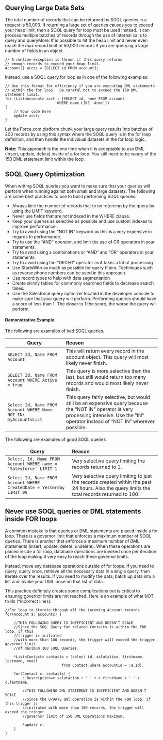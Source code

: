 ## Querying Large Data Sets
The total number of records that can be returned by SOQL queries in a request is 50,000. If returning a large set of queries causes you to exceed your heap limit, then a SOQL query for loop must be used instead. It can process multiple batches of records through the use of internal calls to query and queryMore. If is possible to hit the heap limit and never even reach the max record limit of 50,000 records if you are querying a large number of fields in an object.  

    // A runtime exception is thrown if this query returns 
    // enough records to exceed your heap limit.
    Account[] accts = [SELECT id FROM account];

Instead, use a SOQL query for loop as in one of the following examples:  

    // Use this format for efficiency if you are executing DML statements 
    // within the for loop.  Be careful not to exceed the 150 DML statement limit.
    for (List<Account> acct : [SELECT id, name FROM account
                            WHERE name LIKE 'Acme']) 
    {
        // Your code here
        update acct;
    }

Let the Force.com platform chunk your large query results into batches of 200 records by using this syntax where the SOQL query is in the for loop definition, and then handle the individual datasets in the for loop logic.  

**Note:** This approach is the one time when it is acceptable to use DML (insert, update, delete) inside of a for loop. You still need to be weary of the 150 DML statement limit within the loop.  

## SOQL Query Optimization
When writing SOQL queries you want to make sure that your queries will perform when running against both small and large datasets. The following are some best practices to use to build performing SOQL queries.
* Always limit the number of records that to be returning by the query by using the LIMIT keyword.
* Never use fields that are not indexed in the WHERE clause.
* Keep your queries as selective as possible and use custom indexes to improve performance.
* Try to avoid using the “NOT IN” keyword as this is a very expensive in regards to performance.
* Try to use the “AND” operator, and limit the use of OR operators in your statements.
* Try to avoid using a combinations or “AND” and “OR” operators in your statements.
* Try to avoid using the “ORDER” operator as it takes a lot of processing
* Use StartsWith as much as possible for query filters. Techniques such as reverse phone numbers can be used in this approach.
* Use record types to help with data segmentation
* Create skinny tables for commonly searched fields to decrease search times.
* Use the Salesforce query optimizer located in the developer console to make sure that your query will perform. Performing queries should have a score of less than 1. The closer to 1 the score, the worse the query will perform.

#### Demonstrative Example
The following are examples of bad SOQL queries.

|Query | Reason |
|-------------|:--------|
```SELECT Id, Name FROM Account```|This will return every record in the account object. This query will most likely never finish.  
```SELECT Id, Name FROM Account WHERE Active = true```|This query is more selective than the last, but still would return too many records and would most likely never finish.  
```Select Id, Name FROM Account WHERE Name NOT IN: myAccountsList```|This query fairly selective, but would still be an expensive query because the “NOT IN” operator is very processing intensive. Use the “IN” operator instead of “NOT IN” wherever possible.

The following are examples of good SOQL queries

|Query | Reason |
|-------------|:--------|
```Select, Id, Name FROM Account WHERE name = ‘Salesforce’ LIMIT 1``` |Very selective query limiting the records returned to 1.  
```Select Id, Name FROM Account WHERE CreatedDate = Yesterday LIMIT 99```|Very selective query limiting to just the records created within the past 24 hours. Also the query limits the total records returned to 100.
 
## Never use SOQL queries or DML statements inside FOR loops
A common mistake is that queries or DML statements are placed inside a for loop. There is a governor limit that enforces a maximum number of SOQL queries. There is another that enforces a maximum number of DML statements (insert, update, delete, undelete). When these operations are placed inside a for loop, database operations are invoked once per iteration of the loop making it very easy to reach these governor limits.  

Instead, move any database operations outside of for loops. If you need to query, query once, retrieve all the necessary data in a single query, then iterate over the results. If you need to modify the data, batch up data into a list and invoke your DML once on that list of data.  

This practice definitely creates some complications but is critical to ensuring governor limits are not reached.
Here is an example of what NOT to do (*incorrect lines):   

    //For loop to iterate through all the incoming Account records
    for(Account a: accounts) {
      	  
        //THIS FOLLOWING QUERY IS INEFFICIENT AND DOESN'T SCALE
        //Since the SOQL Query for related Contacts is within the FOR loop, if this 
        //trigger is initiated 
        //with more than 100 records, the trigger will exceed the trigger governor limit
        //of maximum 100 SOQL Queries.
      	  
        *List<Contact> contacts = [select id, salutation, firstname, lastname, email 
                              from Contact where accountId = :a.Id];
 		  
        for(Contact c: contacts) {
            c.Description=c.salutation + ' ' + c.firstName + ' ' + c.lastname;
 	  	   
            //THIS FOLLOWING DML STATEMENT IS INEFFICIENT AND DOESN'T SCALE
            //Since the UPDATE dml operation is within the FOR loop, if this trigger is 
            //initiated with more than 150 records, the trigger will exceed the trigger 
            //governor limit of 150 DML Operations maximum.
      	                  	      
            *update c;
        }    	  
    }
